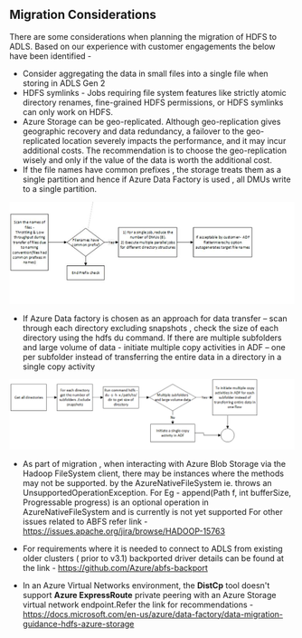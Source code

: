 
## Migration Considerations

There are some considerations when planning the migration of HDFS to ADLS. Based on our experience with customer engagements the below have been identified -

- Consider aggregating the data in small     files into a single file when storing in ADLS Gen 2 
- HDFS symlinks - Jobs requiring file     system features like strictly atomic directory renames, fine-grained HDFS     permissions, or HDFS symlinks can only work on HDFS.
- Azure Storage can be geo-replicated.     Although geo-replication gives geographic recovery and data redundancy, a     failover to the geo-replicated location severely impacts the performance,     and it may incur additional costs. The recommendation is to choose the     geo-replication wisely and only if the value of the data is worth the     additional cost.
- If the file     names have common prefixes , the storage treats them as a single partition     and hence if Azure Data Factory is used , all     DMUs write to a single partition.

![Diagram  Description automatically generated](../images/clip_image008.jpg)

- If Azure Data factory is     chosen as an approach for data transfer – scan through each directory     excluding snapshots , check the size of each directory using the hdfs du     command. If there are multiple subfolders and large volume of data - initiate multiple copy activities in     ADF – one per subfolder instead of transferring the entire data in a     directory in a single copy activity

![img](../images/hdfs_considerations_ADF_approach.png)

- As part of migration , when interacting with Azure Blob Storage via the Hadoop FileSystem client, there may be instances where the methods may not be supported.  by the AzureNativeFileSystem ie. throws an UnsupportedOperationException. For Eg - append(Path f, int bufferSize, Progressable progress) is an optional operation in AzureNativeFileSystem and is currently is not yet supported
For other issues related to ABFS refer link - https://issues.apache.org/jira/browse/HADOOP-15763

- For requirements where it is needed to connect to ADLS from existing older clusters ( prior to v3.1) backported driver details can be found at the link - https://github.com/Azure/abfs-backport

- In an Azure Virtual Networks environment, the **DistCp** tool doesn't support **Azure ExpressRoute** private peering with an Azure Storage virtual network endpoint.Refer the link for recommendations - https://docs.microsoft.com/en-us/azure/data-factory/data-migration-guidance-hdfs-azure-storage 
